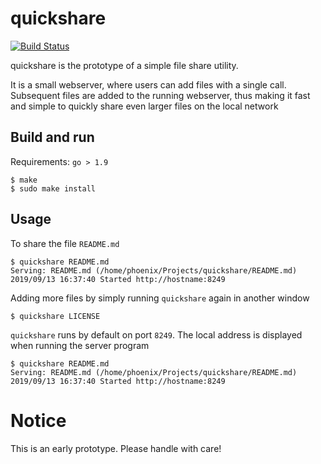 # quickshare

[![Build Status](https://travis-ci.org/grisu48/quickshare.svg?branch=master)](https://travis-ci.org/grisu48/quickshare)

quickshare is the prototype of a simple file share utility.

It is a small webserver, where users can add files with a single call. Subsequent files are added to the running webserver, thus making it fast and simple to quickly share even larger files on the local network

## Build and run

Requirements: `go > 1.9`

    $ make
    $ sudo make install

## Usage

To share the file `README.md`

    $ quickshare README.md
    Serving: README.md (/home/phoenix/Projects/quickshare/README.md)
    2019/09/13 16:37:40 Started http://hostname:8249

Adding more files by simply running `quickshare` again in another window

    $ quickshare LICENSE

`quickshare` runs by default on port `8249`. The local address is displayed when running the server program

    $ quickshare README.md 
    Serving: README.md (/home/phoenix/Projects/quickshare/README.md)
    2019/09/13 16:37:40 Started http://hostname:8249

# Notice

This is an early prototype. Please handle with care!
